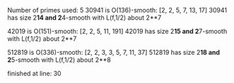 Number of primes used: 5
30941 is O(136)-smooth:
	 [2, 2, 5, 7, 13, 17]
30941 has size 2**14 and 2**4-smooth with L(f,1/2) about 2**7

42019 is O(151)-smooth:
	 [2, 2, 5, 11, 191]
42019 has size 2**15 and 2**7-smooth with L(f,1/2) about 2**7

512819 is O(336)-smooth:
	 [2, 2, 3, 3, 5, 7, 11, 37]
512819 has size 2**18 and 2**5-smooth with L(f,1/2) about 2**8

finished at line: 30
